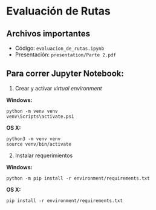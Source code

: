 # Evaluación de Rutas
## Archivos importantes
* Código: ```evaluacion_de_rutas.ipynb```
* Presentación: ```presentation/Parte 2.pdf```


## Para correr Jupyter Notebook:

1. Crear y activar *virtual environment*
   
  **Windows:**

  ```{bash}
  python -m venv venv
  venv\Scripts\activate.ps1
  ```

  **OS X:**

  ```{bash}
  python3 -m venv venv
  source venv/bin/activate
  ```

2. Instalar requerimientos

  **Windows:**

  ```{bash}
  python -m pip install -r environment/requirements.txt
  ```

  **OS X:**

  ```{bash}
  pip install -r environment/requirements.txt
  ```
